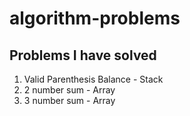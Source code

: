 # algorithm-problems

## Problems I have solved
1. Valid Parenthesis Balance - Stack
2. 2 number sum - Array
3. 3 number sum - Array
